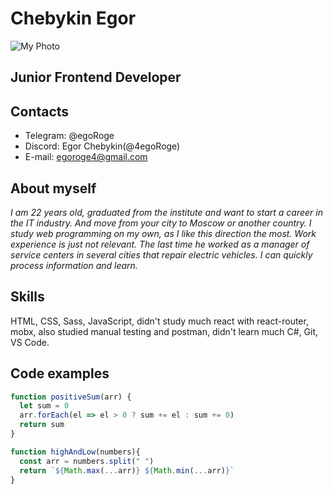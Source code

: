 # Chebykin Egor
![My Photo](https://i.postimg.cc/XYSmSfC3/epw-RN-LWvr4.jpg)
## Junior Frontend Developer
## Contacts
* Telegram: @egoRoge
* Discord: Egor Chebykin(@4egoRoge)
* E-mail: egoroge4@gmail.com
## About myself
*I am 22 years old, graduated from the institute and want to start a career in the IT industry. And move from your city to Moscow or another country. I study web programming on my own, as I like this direction the most. Work experience is just not relevant. The last time he worked as a manager of service centers in several cities that repair electric vehicles. I can quickly process information and learn.*
## Skills
HTML, CSS, Sass, JavaScript, didn't study much react with react-router, mobx, also studied manual testing and postman, didn't learn much C#, Git, VS Code.
## Code examples
```javascript
function positiveSum(arr) {
  let sum = 0
  arr.forEach(el => el > 0 ? sum += el : sum += 0)
  return sum
}
```
```javascript
function highAndLow(numbers){
  const arr = numbers.split(" ")
  return `${Math.max(...arr)} ${Math.min(...arr)}`
}
```